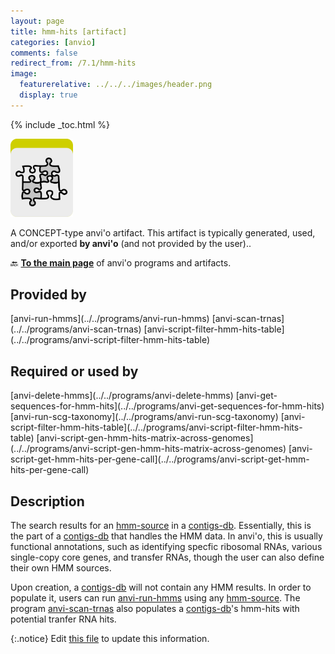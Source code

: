 ```yaml
---
layout: page
title: hmm-hits [artifact]
categories: [anvio]
comments: false
redirect_from: /7.1/hmm-hits
image:
  featurerelative: ../../../images/header.png
  display: true
---
```



{% include _toc.html %}


<img src="../../images/icons/CONCEPT.png" alt="CONCEPT" style="width:100px; border:none" />

A CONCEPT-type anvi'o artifact. This artifact is typically generated, used, and/or exported **by anvi'o** (and not provided by the user)..

🔙 **[To the main page](../../)** of anvi'o programs and artifacts.

## Provided by


<p style="text-align: left" markdown="1"><span class="artifact-p">[anvi-run-hmms](../../programs/anvi-run-hmms)</span> <span class="artifact-p">[anvi-scan-trnas](../../programs/anvi-scan-trnas)</span> <span class="artifact-p">[anvi-script-filter-hmm-hits-table](../../programs/anvi-script-filter-hmm-hits-table)</span></p>


## Required or used by


<p style="text-align: left" markdown="1"><span class="artifact-r">[anvi-delete-hmms](../../programs/anvi-delete-hmms)</span> <span class="artifact-r">[anvi-get-sequences-for-hmm-hits](../../programs/anvi-get-sequences-for-hmm-hits)</span> <span class="artifact-r">[anvi-run-scg-taxonomy](../../programs/anvi-run-scg-taxonomy)</span> <span class="artifact-r">[anvi-script-filter-hmm-hits-table](../../programs/anvi-script-filter-hmm-hits-table)</span> <span class="artifact-r">[anvi-script-gen-hmm-hits-matrix-across-genomes](../../programs/anvi-script-gen-hmm-hits-matrix-across-genomes)</span> <span class="artifact-r">[anvi-script-get-hmm-hits-per-gene-call](../../programs/anvi-script-get-hmm-hits-per-gene-call)</span></p>


## Description

The search results for an <span class="artifact-n">[hmm-source](/help/7.1/artifacts/hmm-source)</span> in a <span class="artifact-n">[contigs-db](/help/7.1/artifacts/contigs-db)</span>. Essentially, this is the part of a <span class="artifact-n">[contigs-db](/help/7.1/artifacts/contigs-db)</span> that handles the HMM data. In anvi'o, this is usually functional annotations, such as identifying specfic ribosomal RNAs, various single-copy core genes, and transfer RNAs, though the user can also define their own HMM sources. 

Upon creation, a <span class="artifact-n">[contigs-db](/help/7.1/artifacts/contigs-db)</span> will not contain any HMM results. In order to populate it, users can run <span class="artifact-n">[anvi-run-hmms](/help/7.1/programs/anvi-run-hmms)</span> using any <span class="artifact-n">[hmm-source](/help/7.1/artifacts/hmm-source)</span>. The program <span class="artifact-n">[anvi-scan-trnas](/help/7.1/programs/anvi-scan-trnas)</span> also populates a <span class="artifact-n">[contigs-db](/help/7.1/artifacts/contigs-db)</span>'s hmm-hits with potential tranfer RNA hits.


{:.notice}
Edit [this file](https://github.com/merenlab/anvio/tree/master/anvio/docs/artifacts/hmm-hits.md) to update this information.

